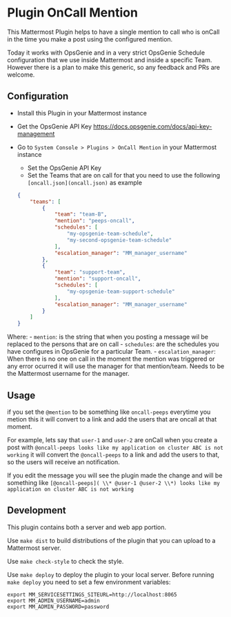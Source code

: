 # Plugin OnCall Mention

This Mattermost Plugin helps to have a single mention to call who is onCall in the time you make a post using the configured mention.

Today it works with OpsGenie and in a very strict OpsGenie Schedule configuration that we use inside Mattermost and inside a specific Team.
However there is a plan to make this generic, so any feedback and PRs are welcome.

## Configuration

- Install this Plugin in your Mattermost instance
- Get the OpsGenie API Key https://docs.opsgenie.com/docs/api-key-management
- Go to `System Console > Plugins > OnCall Mention` in your Mattermost instance
    - Set the OpsGenie API Key
    - Set the Teams that are on call for that you need to use the following `[oncall.json](oncall.json)` as example

    ```json
    {
        "teams": [
            {
                "team": "team-B",
                "mention": "peeps-oncall",
                "schedules": [
                    "my-opsgenie-team-schedule",
                    "my-second-opsgenie-team-schedule"
                ],
                "escalation_manager": "MM_manager_username"
            },
            {
                "team": "support-team",
                "mention": "support-oncall",
                "schedules": [
                    "my-opsgenie-team-support-schedule"
                ],
                "escalation_manager": "MM_manager_username"
            }
        ]
    }
    ```

Where:
    - `mention`: is the string that when you posting a message wil be replaced to the persons that are on call
    - `schedules`: are the schedules you have configures in OpsGenie for a particular Team.
    - `escalation_manager`: When there is no one on call in the moment the mention was triggered or any error ocurred it will use the manager for that mention/team. Needs to be the Mattermost username for the manager.

## Usage

if you set the `@mention` to be something like `oncall-peeps` everytime you metion this it will convert to a link and add the users that are oncall at that moment.

For example, lets say that `user-1` and `user-2` are onCall when you create a post with `@oncall-peeps looks like my application on cluster ABC is not working` it will convert the `@oncall-peeps` to a link and add the users to that, so the users will receive an notification.

If you edit the message you will see the plugin made the change and will be something like `[@oncall-peeps]( \\* @user-1 @user-2 \\*) looks like my application on cluster ABC is not working`

## Development

This plugin contains both a server and web app portion.

Use `make dist` to build distributions of the plugin that you can upload to a Mattermost server.

Use `make check-style` to check the style.

Use `make deploy` to deploy the plugin to your local server. Before running `make deploy` you need to set a few environment variables:

```
export MM_SERVICESETTINGS_SITEURL=http://localhost:8065
export MM_ADMIN_USERNAME=admin
export MM_ADMIN_PASSWORD=password
```